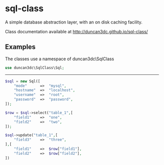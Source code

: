 sql-class
=========

A simple database abstraction layer, with an on disk caching facility.  

Class documentation available at http://duncan3dc.github.io/sql-class/  


Examples
--------

The classes use a namespace of duncan3dc\SqlClass
```php
use duncan3dc\SqlClass\Sql;
```

-------------------

```php
$sql = new Sql([
    "mode"      =>  "mysql",
    "hostname"  =>  "localhost",
    "username"  =>  "root",
    "password"  =>  "password",
]);

$row = $sql->select("table_1",[
    "field1"    =>  "one",
    "field2"    =>  "two",
]);

$sql->update("table_1",[
    "field3"    =>  "three",
],[
    "field1"    =>  $row["field1"],
    "field2"    =>  $row["field2"],
])
```
